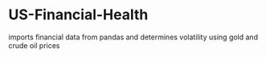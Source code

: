 # US-Financial-Health
imports financial data from pandas and determines volatility using gold and crude oil prices
